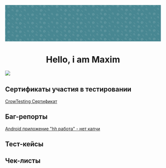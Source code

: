<img src="https://github.com/MADMAX-06/MADMAX-06/blob/main/fon1.png"> 
<div align="center">
  <h1>Hello, i am Maxim</h1>
</div>
<img src="https://cdn.jsdelivr.net/gh/devicons/devicon@latest/icons/azuresqldatabase/azuresqldatabase-original.svg" />


## Сертификаты участия в тестировании
[CrowTesting Сертификат](https://github.com/cptTAYROS/QA-Tester/blob/main/crowTesting%D0%A1%D0%B5%D1%80%D1%82%D0%B8%D1%84%D0%B8%D0%BA%D0%B0%D1%82.png)
## Баг-репорты
[Android приложение "hh работа" - нет капчи](https://docs.google.com/spreadsheets/d/1VZ-kiM_GLxF-2pv-UiUrkqqoigFSiid8KAhRnvqa58o/edit?gid=0#gid=0)

## Тест-кейсы

## Чек-листы
